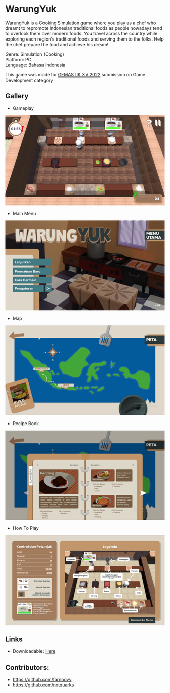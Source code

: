 # WarungYuk
WarungYuk is a Cooking Simulation game where you play as a chef who dreamt to repromote Indonesian traditional foods as people nowadays tend to overlook them over modern foods. You travel across the country while exploring each region's traditional foods and serving them to the folks. Help the chef prepare the food and achieve his dream!

Genre: Simulation (Cooking)\
Platform: PC \
Language: Bahasa Indonesia

This game was made for [GEMASTIK XV 2022](https://gemastik.kemdikbud.go.id/) submission on Game Development category 


## Gallery

- Gameplay

![gameplay_gif](https://github.com/alwizzz/Game-WarungYuk/blob/main/WarungYuk_gameplay.gif)

- Main Menu
<img src="https://github.com/alwizzz/Game-WarungYuk/blob/main/WarungYuk_main_menu.png" width="600">

- Map
<img src="https://github.com/alwizzz/Game-WarungYuk/blob/main/WarungYuk_map.png" width="600">

- Recipe Book
<img src="https://github.com/alwizzz/Game-WarungYuk/blob/main/WarungYuk_recipe_book.png" width="600">

- How To Play
<img src="https://github.com/alwizzz/Game-WarungYuk/blob/main/WarungYuk_how_to_play.png" width="600">


## Links
- Downloadable: [Here](https://drive.google.com/file/d/1lyHjuJoDJuDOwEbJ6R6aMK-ysKpfVIB3/view?usp=sharing)


## Contributors:
- https://github.com/farnoovv
- https://github.com/notquarks
